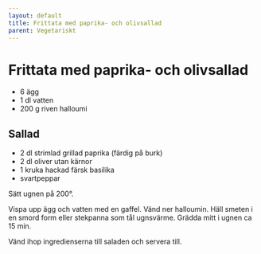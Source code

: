 ```yaml
---
layout: default
title: Frittata med paprika- och olivsallad
parent: Vegetariskt
---
```

# Frittata med paprika- och olivsallad

- 6 ägg
- 1 dl vatten
- 200 g riven halloumi

## Sallad
- 2 dl strimlad grillad paprika (färdig på burk)
- 2 dl oliver utan kärnor
- 1 kruka hackad färsk basilika
- svartpeppar

Sätt ugnen på 200°.

Vispa upp ägg och vatten med en gaffel. Vänd ner halloumin. Häll smeten i en smord form
eller stekpanna som tål ugnsvärme. Grädda mitt i ugnen ca 15 min.

Vänd ihop ingredienserna till saladen och servera till.